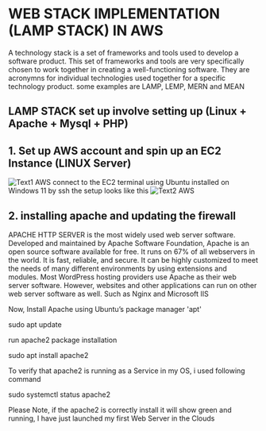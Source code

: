 
# WEB STACK IMPLEMENTATION (LAMP STACK) IN AWS

A technology stack is a set of frameworks and tools used to develop a software product. This set of frameworks and tools are very specifically chosen to work together in creating a well-functioning software. They are acronymns for individual technologies used together for a specific technology product. some examples are LAMP, LEMP, MERN and MEAN

## LAMP STACK set up involve setting up (Linux + Apache + Mysql + PHP)

## 1. Set up AWS account and spin up an EC2 Instance (LINUX Server)
![Text1 AWS](https://github.com/deleclassic/darey.io.pbl/assets/134456810/5bc5335f-af41-4ac7-b9b2-90d762ca3931)
connect to the EC2 terminal using Ubuntu installed on Windows 11 by ssh the setup looks like this
![Text2 AWS](https://github.com/deleclassic/darey.io.pbl/assets/134456810/990b5202-3b89-4a09-8c26-89e6963e3919)

## 2. installing apache and updating the firewall

APACHE HTTP SERVER is the most widely used web server software. Developed and maintained by Apache Software Foundation, Apache is an open source software available for free. It runs on 67% of all webservers in the world. It is fast, reliable, and secure. It can be highly customized to meet the needs of many different environments by using extensions and modules. Most WordPress hosting providers use Apache as their web server software. However, websites and other applications can run on other web server software as well. Such as Nginx and Microsoft IIS

Now, Install Apache using Ubuntu’s package manager 'apt'

sudo apt update

run apache2 package installation

sudo apt install apache2

To verify that apache2 is running as a Service in my OS, i used following command

sudo systemctl status apache2

Please Note, if the apache2 is correctly install it will show green and running, I have just launched my first Web Server in the Clouds
